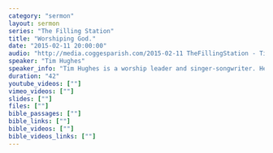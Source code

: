 ```yaml
---
category: "sermon"
layout: sermon
series: "The Filling Station"
title: "Worshiping God."
date: "2015-02-11 20:00:00"
audio: "http://media.coggesparish.com/2015-02-11 TheFillingStation - Tim Hughes.mp3"
speaker: "Tim Hughes"
speaker_info: "Tim Hughes is a worship leader and singer-songwriter. He is Director of Worship at Holy Trinity Brompton, and heads up Worship Central, an international worship training and resource centre."
duration: "42"
youtube_videos: [""]
vimeo_videos: [""]
slides: [""]
files: [""]
bible_passages: [""]
bible_links: [""]
bible_videos: [""]
bible_videos_links: [""]
---
```

